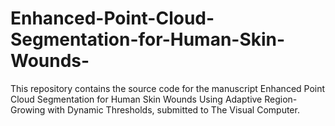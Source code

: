# Enhanced-Point-Cloud-Segmentation-for-Human-Skin-Wounds-
This repository contains the source code for the manuscript Enhanced Point Cloud Segmentation for Human Skin Wounds Using Adaptive Region-Growing with Dynamic Thresholds, submitted to The Visual Computer.

